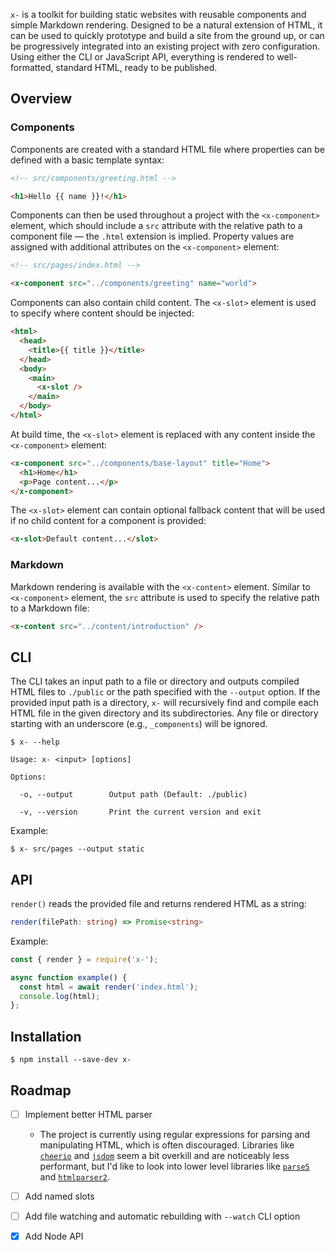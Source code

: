 `x-` is a toolkit for building static websites with reusable components and simple Markdown rendering. Designed to
be a natural extension of HTML, it can be used to quickly prototype and build a site from the ground up, or can be
progressively integrated into an existing project with zero configuration. Using either the CLI or JavaScript API,
everything is rendered to well-formatted, standard HTML, ready to be published.

## Overview

### Components

Components are created with a standard HTML file where properties can be defined with a basic template syntax:

```html
<!-- src/components/greeting.html -->

<h1>Hello {{ name }}!</h1>
```

Components can then be used throughout a project with the `<x-component>` element, which should include a `src`
attribute with the relative path to a component file ― the `.html` extension is implied. Property values are assigned
with additional attributes on the `<x-component>` element:

```html
<!-- src/pages/index.html -->

<x-component src="../components/greeting" name="world">
```

Components can also contain child content. The `<x-slot>` element is used to specify where content should be injected:

```html
<html>
  <head>
    <title>{{ title }}</title>
  </head>
  <body>
    <main>
      <x-slot />
    </main>
  </body>
</html>
```

At build time, the `<x-slot>` element is replaced with any content inside the `<x-component>` element:

```html
<x-component src="../components/base-layout" title="Home">
  <h1>Home</h1>
  <p>Page content...</p>
</x-component>
```

The `<x-slot>` element can contain optional fallback content that will be used if no child content for a component
is provided:

```html
<x-slot>Default content...</slot>
```

### Markdown

Markdown rendering is available with the `<x-content>` element. Similar to `<x-component>` element, the `src` attribute
is used to specify the relative path to a Markdown file:

```html
<x-content src="../content/introduction" />
```

## CLI

The CLI takes an input path to a file or directory and outputs compiled HTML files to `./public` or the path specified
with the `--output` option. If the provided input path is a directory, `x-` will recursively find and compile each HTML
file in the given directory and its subdirectories. Any file or directory starting with an underscore
(e.g.,&nbsp;`_components`) will be ignored.

```
$ x- --help

Usage: x- <input> [options]

Options:

  -o, --output        Output path (Default: ./public)

  -v, --version       Print the current version and exit

```

Example:

```
$ x- src/pages --output static
```

## API
`render()` reads the provided file and returns rendered HTML as a string:

```ts
render(filePath: string) => Promise<string>
```

Example:

```js
const { render } = require('x-');

async function example() {
  const html = await render('index.html');
  console.log(html);
};
```

## Installation
```
$ npm install --save-dev x-
```

## Roadmap
- [ ] Implement better HTML parser
  - The project is currently using regular expressions for parsing and manipulating HTML,
    which is often discouraged. Libraries like [`cheerio`](https://github.com/cheeriojs/cheerio) and
    [`jsdom`](https://github.com/jsdom/jsdom) seem a bit overkill and are noticeably less performant, but I'd like to
    look into lower level libraries like [`parse5`](https://github.com/inikulin/parse5) and
    [`htmlparser2`](https://github.com/fb55/htmlparser2).

- [ ] Add named slots

- [ ] Add file watching and automatic rebuilding with `--watch` CLI option

- [x] Add Node API